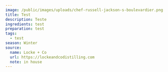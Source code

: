 ```yaml
---
image: /public/images/uploads/chef-russell-jackson-s-boulevardier.png
title: Test
description: Teste
ingredients: test
preparation: test
tags:
  - test
season: Winter
source:
  name: Locke + Co
  url: https://lockeandcodistilling.com
  note: in house
---
```

